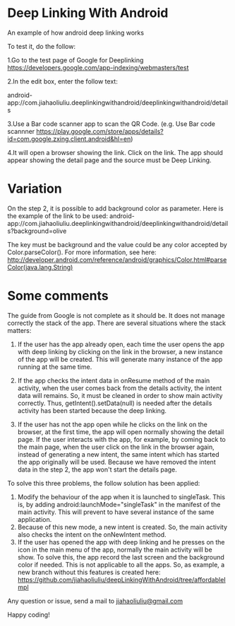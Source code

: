 # Deep Linking With Android

An example of how android deep linking works

To test it, do the follow:

1.Go to the test page of Google for Deeplinking
https://developers.google.com/app-indexing/webmasters/test

2.In the edit box, enter the follow text:

android-app://com.jiahaoliuliu.deeplinkingwithandroid/deeplinkingwithandroid/details

3.Use a Bar code scanner app to scan the QR Code. (e.g. Use Bar code scannner https://play.google.com/store/apps/details?id=com.google.zxing.client.android&hl=en)

4.It will open a browser showing the link. Click on the link. The app should appear showing the detail page and the source must be Deep Linking.

# Variation
On the step 2, it is possible to add background color as parameter.
Here is the example of the link to be used:
android-app://com.jiahaoliuliu.deeplinkingwithandroid/deeplinkingwithandroid/details?background=olive

The key must be background and the value could be any color accepted by Color.parseColor().
For more information, see here:
http://developer.android.com/reference/android/graphics/Color.html#parseColor(java.lang.String)

# Some comments

The guide from Google is not complete as it should be. It does not manage correctly the stack of the app. There are several situations where the stack matters:

1. If the user has the app already open, each time the user opens the app with deep linking by clicking on the link in the browser, a new instance of the app will be created. This will generate many instance of the app running at the same time.

2. If the app checks the intent data in onResume method of the main activity, when the user comes back from the details activity, the intent data will remains. So, it must be cleaned in order to show main activity correctly. Thus, getIntent().setData(null) is needed after the details activity has been started because the deep linking.

3. If the user has not the app open while he clicks on the link on the browser, at the first time, the app will open normally showing the detail page. If the user interacts with the app, for example, by coming back to the main page, when the user click on the link in the browser again, instead of generating a new intent, the same intent which has started the app originally will be used. Because we have removed the intent data in the step 2, the app won't start the details page.

To solve this three problems, the follow solution has been applied:

1. Modify the behaviour of the app when it is launched to singleTask. This is, by adding android:launchMode="singleTask" in the manifest of the main activity. This will prevent to have several instance of the same application.
2. Because of this new mode, a new intent is created. So, the main activity also checks the intent on the onNewIntent method.
3. If the user has opened the app with deep linking and he presses on the icon in the main menu of the app, normally the main activity will be show. To solve this, the app record the last screen and the background color if needed. This is not applicable to all the apps. So, as example, a new branch without this features is created here: https://github.com/jiahaoliuliu/deepLinkingWithAndroid/tree/affordableImpl

Any question or issue, send a mail to jiahaoliuliu@gmail.com

Happy coding!
